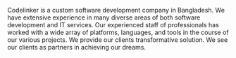 
Codelinker is a custom software development 
company in Bangladesh. We have extensive 
experience in many diverse areas of both 
software development and IT services. Our 
experienced staff of professionals has worked 
with a wide array of platforms, languages, 
and tools in the course of our various projects. 
We provide our clients transformative solution. 
We see our clients as partners in achieving 
our dreams.
